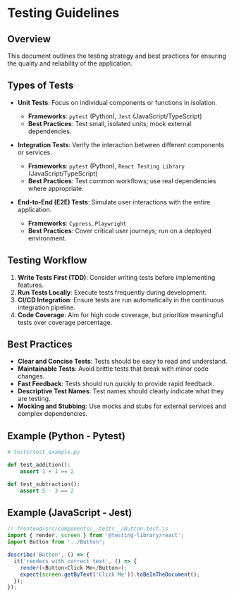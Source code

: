 # Testing Guidelines

## Overview

This document outlines the testing strategy and best practices for ensuring the quality and reliability of the application.

## Types of Tests

- **Unit Tests**: Focus on individual components or functions in isolation.
  - **Frameworks**: `pytest` (Python), `Jest` (JavaScript/TypeScript)
  - **Best Practices**: Test small, isolated units; mock external dependencies.

- **Integration Tests**: Verify the interaction between different components or services.
  - **Frameworks**: `pytest` (Python), `React Testing Library` (JavaScript/TypeScript)
  - **Best Practices**: Test common workflows; use real dependencies where appropriate.

- **End-to-End (E2E) Tests**: Simulate user interactions with the entire application.
  - **Frameworks**: `Cypress`, `Playwright`
  - **Best Practices**: Cover critical user journeys; run on a deployed environment.

## Testing Workflow

1.  **Write Tests First (TDD)**: Consider writing tests before implementing features.
2.  **Run Tests Locally**: Execute tests frequently during development.
3.  **CI/CD Integration**: Ensure tests are run automatically in the continuous integration pipeline.
4.  **Code Coverage**: Aim for high code coverage, but prioritize meaningful tests over coverage percentage.

## Best Practices

- **Clear and Concise Tests**: Tests should be easy to read and understand.
- **Maintainable Tests**: Avoid brittle tests that break with minor code changes.
- **Fast Feedback**: Tests should run quickly to provide rapid feedback.
- **Descriptive Test Names**: Test names should clearly indicate what they are testing.
- **Mocking and Stubbing**: Use mocks and stubs for external services and complex dependencies.

## Example (Python - Pytest)

```python
# tests/test_example.py

def test_addition():
    assert 1 + 1 == 2

def test_subtraction():
    assert 5 - 3 == 2
```

## Example (JavaScript - Jest)

```javascript
// frontend/src/components/__tests__/Button.test.js
import { render, screen } from '@testing-library/react';
import Button from '../Button';

describe('Button', () => {
  it('renders with correct text', () => {
    render(<Button>Click Me</Button>);
    expect(screen.getByText('Click Me')).toBeInTheDocument();
  });
});
```